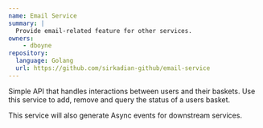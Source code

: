 ```yaml
---
name: Email Service
summary: |
  Provide email-related feature for other services.
owners:
    - dboyne
repository:
  language: Golang
  url: https://github.com/sirkadian-github/email-service
---
```


Simple API that handles interactions between users and their baskets. Use this service to add, remove and query the status of a users basket.

This service will also generate Async events for downstream services.

<NodeGraph />